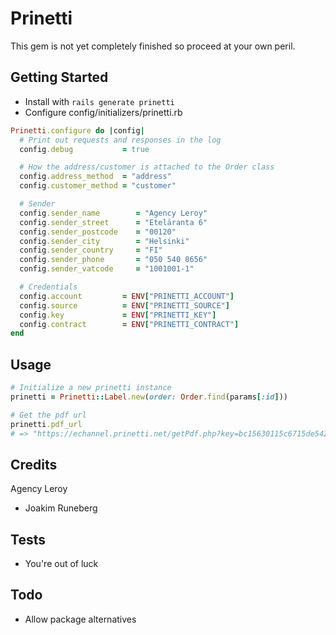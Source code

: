 Prinetti
================

This gem is not yet completely finished so proceed at your own peril.

Getting Started
---------------

- Install with `rails generate prinetti`
- Configure config/initializers/prinetti.rb

```ruby
Prinetti.configure do |config|
  # Print out requests and responses in the log
  config.debug           = true

  # How the address/customer is attached to the Order class
  config.address_method  = "address"
  config.customer_method = "customer"

  # Sender
  config.sender_name        = "Agency Leroy"
  config.sender_street      = "Eteläranta 6"
  config.sender_postcode    = "00120"
  config.sender_city        = "Helsinki"
  config.sender_country     = "FI"
  config.sender_phone       = "050 540 8656"
  config.sender_vatcode     = "1001001-1"

  # Credentials
  config.account         = ENV["PRINETTI_ACCOUNT"]
  config.source          = ENV["PRINETTI_SOURCE"]
  config.key             = ENV["PRINETTI_KEY"]
  config.contract        = ENV["PRINETTI_CONTRACT"]
end
```

Usage
------------

```ruby
# Initialize a new prinetti instance
prinetti = Prinetti::Label.new(order: Order.find(params[:id]))

# Get the pdf url
prinetti.pdf_url
# => "https://echannel.prinetti.net/getPdf.php?key=bc15630115c6715de5426c36c04792b9"
```

Credits
------------

Agency Leroy

- Joakim Runeberg

Tests
------------

- You're out of luck

Todo
------------

- Allow package alternatives
